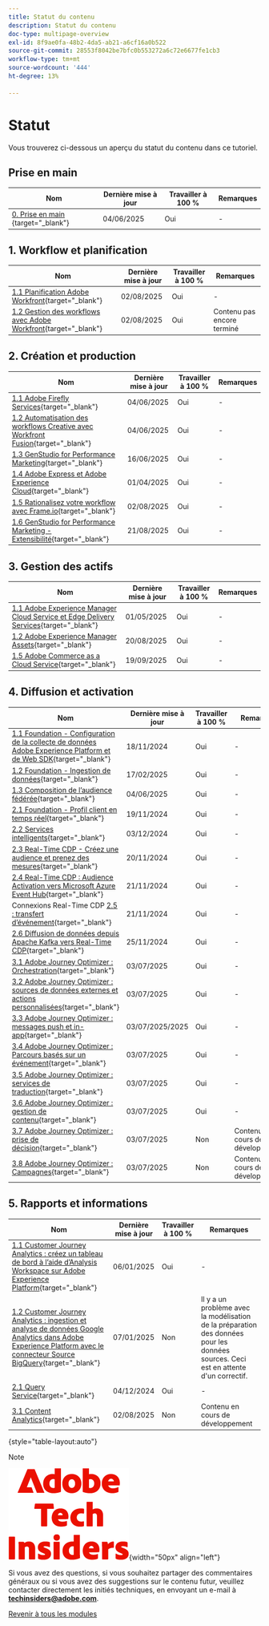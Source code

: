 ```yaml
---
title: Statut du contenu
description: Statut du contenu
doc-type: multipage-overview
exl-id: 8f9ae0fa-48b2-4da5-ab21-a6cf16a0b522
source-git-commit: 28553f8042be7bfc0b553272a6c72e6677fe1cb3
workflow-type: tm+mt
source-wordcount: '444'
ht-degree: 13%

---
```


# Statut

Vous trouverez ci-dessous un aperçu du statut du contenu dans ce tutoriel.

## Prise en main

| Nom | Dernière mise à jour | Travailler à 100 % | Remarques         |
| ---------------------- | ------------ | ------------ |------------ |
| [0. Prise en main ](./modules/getting-started/gettingstarted/getting-started.md){target="_blank"} | 04/06/2025 | Oui | - |

## &#x200B;1. Workflow et planification

| Nom | Dernière mise à jour | Travailler à 100 % | Remarques         |
| ---------------------- | ------------ | ------------ |------------ |
| [1.1 Planification Adobe Workfront](./modules/workflow-planning/module1.1/wfplanning.md){target="_blank"} | 02/08/2025 | Oui | - |
| [1.2 Gestion des workflows avec Adobe Workfront](./modules/workflow-planning/module1.2/workfront.md){target="_blank"} | 02/08/2025 | Oui | Contenu pas encore terminé |

## &#x200B;2. Création et production

| Nom | Dernière mise à jour | Travailler à 100 % | Remarques         |
| ---------------------- | ------------ | ------------ |------------ |
| [1.1 Adobe Firefly Services](./modules/creation-production/module1.1/firefly-services.md){target="_blank"} | 04/06/2025 | Oui | - |
| [1.2 Automatisation des workflows Creative avec Workfront Fusion](./modules/creation-production/module1.2/automation.md){target="_blank"} | 04/06/2025 | Oui | - |
| [1.3 GenStudio for Performance Marketing](./modules/creation-production/module1.3/genstudio.md){target="_blank"} | 16/06/2025 | Oui | - |
| [1.4 Adobe Express et Adobe Experience Cloud](./modules/creation-production/module1.4/express.md){target="_blank"} | 01/04/2025 | Oui | - |
| [1.5 Rationalisez votre workflow avec Frame.io](./modules/creation-production/module1.5/frameio.md){target="_blank"} | 02/08/2025 | Oui | - |
| [1.6 GenStudio for Performance Marketing - Extensibilité](./modules/creation-production/module1.6/genstudioext.md){target="_blank"} | 21/08/2025 | Oui | - |


## &#x200B;3. Gestion des actifs

| Nom | Dernière mise à jour | Travailler à 100 % | Remarques         |
| ---------------------- | ------------ | ------------ |------------ |
| [1.1 Adobe Experience Manager Cloud Service et Edge Delivery Services](./modules/asset-mgmt/module2.1/aemcs.md){target="_blank"} | 01/05/2025 | Oui | - |
| [1.2 Adobe Experience Manager Assets](./modules/asset-mgmt/module2.2/aemassets.md){target="_blank"} | 20/08/2025 | Oui | - |
| [1.5 Adobe Commerce as a Cloud Service](./modules/asset-mgmt/module1.5/accs.md){target="_blank"} | 19/09/2025 | Oui | - |

## &#x200B;4. Diffusion et activation

| Nom | Dernière mise à jour | Travailler à 100 % | Remarques         |
| ---------------------- | ------------ | ------------ |------------ |
| [1.1 Foundation - Configuration de la collecte de données Adobe Experience Platform et de Web SDK](./modules/delivery-activation/datacollection/dc1.1/data-ingestion-launch-web-sdk.md){target="_blank"} | 18/11/2024 | Oui | - |
| [1.2 Foundation - Ingestion de données](./modules/delivery-activation/datacollection/dc1.2/data-ingestion.md){target="_blank"} | 17/02/2025 | Oui | - |
| [1.3 Composition de l’audience fédérée](./modules/delivery-activation/datacollection/dc1.3/fac.md){target="_blank"} | 04/06/2025 | Oui | - |
| [2.1 Foundation - Profil client en temps réel](./modules/delivery-activation/rtcdp-b2c/rtcdpb2c-1/real-time-customer-profile.md){target="_blank"} | 19/11/2024 | Oui | - |
| [2.2 Services intelligents](./modules/delivery-activation/rtcdp-b2c/rtcdpb2c-2/intelligent-services.md){target="_blank"} | 03/12/2024 | Oui | - |
| [2.3 Real-Time CDP - Créez une audience et prenez des mesures](./modules/delivery-activation/rtcdp-b2c/rtcdpb2c-3/real-time-cdp-build-a-segment-take-action.md){target="_blank"} | 20/11/2024 | Oui | - |
| [2.4 Real-Time CDP : Audience Activation vers Microsoft Azure Event Hub](./modules/delivery-activation/rtcdp-b2c/rtcdpb2c-4/segment-activation-microsoft-azure-eventhub.md){target="_blank"} | 21/11/2024 | Oui | - |
| Connexions Real-Time CDP [2.5 : transfert d’événement](./modules/delivery-activation/rtcdp-b2c/rtcdpb2c-5/aep-data-collection-ssf.md){target="_blank"} | 21/11/2024 | Oui | - |
| [2.6 Diffusion de données depuis Apache Kafka vers Real-Time CDP](./modules/delivery-activation/rtcdp-b2c/rtcdpb2c-6/aep-apache-kafka.md){target="_blank"} | 25/11/2024 | Oui | - |
| [3.1 Adobe Journey Optimizer : Orchestration](./modules/delivery-activation/ajo-b2c/ajob2c-1/journey-orchestration-create-account.md){target="_blank"} | 03/07/2025 | Oui | - |
| [3.2 Adobe Journey Optimizer : sources de données externes et actions personnalisées](./modules/delivery-activation/ajo-b2c/ajob2c-2/journey-orchestration-external-weather-api-sms.md){target="_blank"} | 03/07/2025 | Oui | - |
| [3.3 Adobe Journey Optimizer : messages push et in-app](./modules/delivery-activation/ajo-b2c/ajob2c-3/ajopushinapp.md){target="_blank"} | 03/07/2025/2025 | Oui | - |
| [3.4 Adobe Journey Optimizer : Parcours basés sur un événement](./modules/delivery-activation/ajo-b2c/ajob2c-4/journeyoptimizer.md){target="_blank"} | 03/07/2025 | Oui | - |
| [3.5 Adobe Journey Optimizer : services de traduction](./modules/delivery-activation/ajo-b2c/ajob2c-5/ajotranslationsvcs.md){target="_blank"} | 03/07/2025 | Oui | - |
| [3.6 Adobe Journey Optimizer : gestion de contenu](./modules/delivery-activation/ajo-b2c/ajob2c-6/ajocontent.md){target="_blank"} | 03/07/2025 | Oui | - |
| [3.7 Adobe Journey Optimizer : prise de décision](./modules/delivery-activation/ajo-b2c/ajob2c-7/ajo-decisioning.md){target="_blank"} | 03/07/2025 | Non | Contenu en cours de développement |
| [3.8 Adobe Journey Optimizer : Campagnes](./modules/delivery-activation/ajo-b2c/ajob2c-8/ajocampaigns.md){target="_blank"} | 03/07/2025 | Non | Contenu en cours de développement |

## &#x200B;5. Rapports et informations

| Nom | Dernière mise à jour | Travailler à 100 % | Remarques         |
| ---------------------- | ------------ | ------------ |------------ |
| [1.1 Customer Journey Analytics : créez un tableau de bord à l’aide d’Analysis Workspace sur Adobe Experience Platform](./modules/reporting-insights/cja-b2c/cjab2c-1/customer-journey-analytics-build-a-dashboard.md){target="_blank"} | 06/01/2025 | Oui | - |
| [1.2 Customer Journey Analytics : ingestion et analyse de données Google Analytics dans Adobe Experience Platform avec le connecteur Source BigQuery](./modules/reporting-insights/cja-b2c/cjab2c-2/customer-journey-analytics-bigquery-gcp.md){target="_blank"} | 07/01/2025 | Non | Il y a un problème avec la modélisation de la préparation des données pour les données sources. Ceci est en attente d&#39;un correctif. |
| [2.1 Query Service](./modules/reporting-insights/datadistiller/dd-1/query-service.md){target="_blank"} | 04/12/2024 | Oui | - |
| [3.1 Content Analytics](./modules/reporting-insights/content/module3.1/contentanalytics.md){target="_blank"} | 02/08/2025 | Non | Contenu en cours de développement |

{style="table-layout:auto"}

>[!NOTE]
>
>![Insiders de la technologie ](./assets/images/techinsiders.png){width="50px" align="left"}
>
>Si vous avez des questions, si vous souhaitez partager des commentaires généraux ou si vous avez des suggestions sur le contenu futur, veuillez contacter directement les initiés techniques, en envoyant un e-mail à **techinsiders@adobe.com**.

[Revenir à tous les modules](./overview.md)
